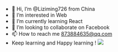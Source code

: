 - 👋 Hi, I’m @Liziming726 from China
- 👀 I’m interested in Web
- 🌱 I’m currently learning React
- 💞️ I’m looking to collaborate on Facebook
- 📫 How to reach me 873884635@qq.com
-    Keep learning and Happy learning !
![](https://blog.logrocket.com/wp-content/uploads/2020/01/complete-guide-react-refs.png)
<!---
Liziming726/Liziming726 is a ✨ special ✨ repository because its `README.md` (this file) appears on your GitHub profile.
You can click the Preview link to take a look at your changes.
--->
